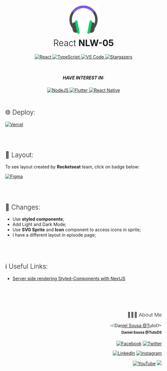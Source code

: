 <div align="center">
<a href="#"><img alt="Podcastr" src="./public/favicon.svg" width="100px"></a>
<h1 style="font-weight: 300; margin-top: 5px">React <strong>NLW-05</strong></h1>
</div>

<div align="center">
  	<a href="#">
  		<img src="https://img.shields.io/badge/React%20-%2320232a.svg?&style=for-the-badge&logo=react&logoColor=%2361DAFB" alt="React"/>
	</a>
	<a href="#">
		<img src="https://img.shields.io/badge/typescript%20-%23007ACC.svg?&style=for-the-badge&logo=typescript&logoColor=white" alt="TypeScript" />
	</a>
	<a href="#">
		<img src="https://img.shields.io/badge/Visual_Studio_Code-0078D4?style=for-the-badge&logo=visual%20studio%20code&logoColor=white" alt="VS Code" />
	</a>
	<a href="https://github.com/TutoDS/nlw05-flutter/stargazers">
    	<img alt="Stargazers" src="https://img.shields.io/github/stars/TutoDS/nlw05-react-native?style=for-the-badge">
	</a>
</div>

<div align="center" style="margin-top: 50px; margin-bottom: 50px;">
<h5 style="text-transform: uppercase;">Have interest in:</h5>
<a href="https://github.com/TutoDS/nlw05-react">
	<img src="https://img.shields.io/badge/node.js%20NLW5%20-%2320232a.svg?&style=for-the-badge&logo=node.js&logoColor=%2343853D" alt="NodeJS"/>
</a>

<a href="https://github.com/TutoDS/nlw05-flutter">
	<img src="https://img.shields.io/badge/Flutter%20NLW5%20-%2320232a.svg?&style=for-the-badge&logo=flutter&logoColor=%2302569B" alt="Flutter"/>
</a>

<a href="https://github.com/TutoDS/nlw05-react-native">
	<img src="https://img.shields.io/badge/React%20Native%20NLW5%20-%2320232a.svg?&style=for-the-badge&logo=react&logoColor=%2361DAFB" alt="React Native"/>
</a>
</div>

<h2 style="font-weight:300">🌐 Deploy:</h2>

<a href="https://podcastr-tutods.vercel.app/">
  <img alt="Vercel" src="https://img.shields.io/badge/vercel%20-%23000000.svg?&style=for-the-badge&logo=vercel&logoColor=white" alt='Deploy'/>
</a>

<br /><br />

<h2 style="font-weight:300">🎨 Layout:</h2>

To see layout created by **Rocketseat** team, click on badge below:

<a href="https://www.figma.com/file/UwFEntsHpHYJlHNQAQr4gA/Podcastr?node-id=160%3A2761" target="_blank">
	<img alt="Figma" src="https://img.shields.io/badge/figma%20-%23F24E1E.svg?&style=for-the-badge&logo=figma&logoColor=white"/>
</a>

<br /><br />

<h2 style="font-weight:300">📂 Changes:</h2>

-   Use **styled components**;
-   Add Light and Dark Mode;
-   Use **SVG Sprite** and **Icon** component to access icons in sprite;
-   I have a different layout in episode page;

<br /><br />

<h2 style="font-weight:300">ℹ️ Useful Links:</h2>

-   [Server side rendering Styled-Components with NextJS](https://medium.com/swlh/server-side-rendering-styled-components-with-nextjs-1db1353e915e)

<br /><br />

<div align="right" style="margin-top: 50px">
<h3 style="font-weight: 300">
🧑🏻‍💻 About Me
</h3>

<a href="https://github.com/TutoDS" alt="TutoDS">
<img src="https://github.com/tutods.png" alt="Daniel Sousa @TutoDS" width="100px" style="border-radius: 100%">
<br />
 <sub><b>Daniel Sousa @TutoDS</b></sub>
</a>

<div style="margin: 20px 0" />

[facebook]: https://facebook.com/tutods2014
[twitter]: https://twitter.com/tutods
[youtube]: https://youtube.com/tutods2014
[instagram]: https://instagram.com/dsousa_12
[linkedin]: https://www.linkedin.com/in/daniel-sousa-tutods/
[gitlab]: https://gitlab.com/jdaniel.asousa

[<img src="https://img.shields.io/badge/Facebook%20-%232671E5.svg?&style=for-the-badge&logo=Facebook&logoColor=white" alt="Facebook"/>][facebook] [<img src="https://img.shields.io/badge/Twitter%20-%231DA1F2.svg?&style=for-the-badge&logo=Twitter&logoColor=white" alt="Twitter"/>][twitter]

[<img src="https://img.shields.io/badge/LinkedIn%20-%230077B5.svg?&style=for-the-badge&logo=linkedin&logoColor=white" alt="LinkedIn"/>][linkedin] [<img src="https://img.shields.io/badge/Instagram%20-%23E4405F.svg?&style=for-the-badge&logo=Instagram&logoColor=white" alt="Instagram"/>][instagram]

[<img src="https://img.shields.io/badge/YouTube%20-%23FF0000.svg?&style=for-the-badge&logo=YouTube&logoColor=white" alt="YouTube"/>][youtube] [<img src="https://img.shields.io/badge/Gitlab%20-%23181717.svg?&style=for-the-badge&logo=gitlab&logoColor=white"/>][gitlab]

</div>
